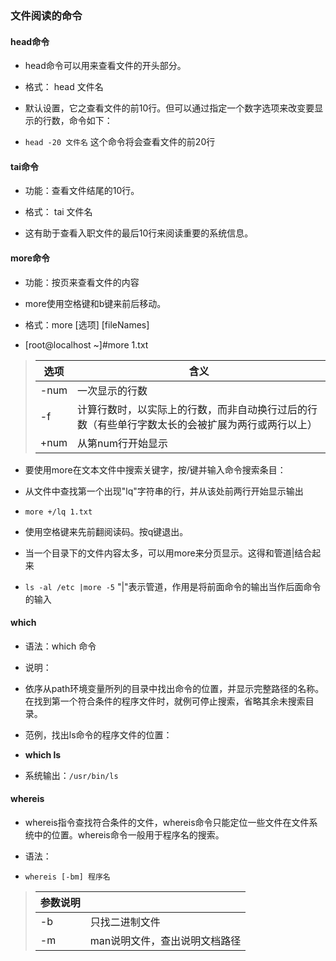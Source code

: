 ### 	文件阅读的命令

#### 		head命令

- 	head命令可以用来查看文件的开头部分。

- 	格式： head 文件名

- 	默认设置，它之查看文件的前10行。但可以通过指定一个数字选项来改变要显示的行数，命令如下：

- 	 `head -20 文件名`	这个命令将会查看文件的前20行

#### 		tai命令

- 	功能：查看文件结尾的10行。

- 	格式： tai 文件名

- 	这有助于查看入职文件的最后10行来阅读重要的系统信息。

#### 		more命令

- 	功能：按页来查看文件的内容

- 	more使用空格键和b键来前后移动。

- 	格式：more [选项] [fileNames]

- 	[root@localhost ~]#more 1.txt

> | 选项 | 含义                                                         |
> | ---- | ------------------------------------------------------------ |
> | -num | 一次显示的行数                                               |
> | -f   | 计算行数时，以实际上的行数，而非自动换行过后的行数（有些单行字数太长的会被扩展为两行或两行以上） |
> | +num | 从第num行开始显示                                            |

- 	要使用more在文本文件中搜索关键字，按/键并输入命令搜索条目：

- 	从文件中查找第一个出现"lq"字符串的行，并从该处前两行开始显示输出

- 	 `more +/lq 1.txt`

- 	使用空格键来先前翻阅读码。按q键退出。

- 	当一个目录下的文件内容太多，可以用more来分页显示。这得和管道|结合起来

- 	 `ls -al /etc |more -5`	"|"表示管道，作用是将前面命令的输出当作后面命令的输入

#### 	which

- 语法：which 命令

- 说明：

- 	依序从path环境变量所列的目录中找出命令的位置，并显示完整路径的名称。在找到第一个符合条件的程序文件时，就例可停止搜索，省略其余未搜索目录。

- 范例，找出ls命令的程序文件的位置：

- 	 **which ls**

- 	系统输出：`/usr/bin/ls`

#### 	whereis

- whereis指令查找符合条件的文件，whereis命令只能定位一些文件在文件系统中的位置。whereis命令一般用于程序名的搜索。

- 语法：

- 	 `whereis [-bm] 程序名`

> | 参数说明 |                               |
> | -------- | ----------------------------- |
> | -b       | 只找二进制文件                |
> | -m       | man说明文件，查出说明文档路径 |